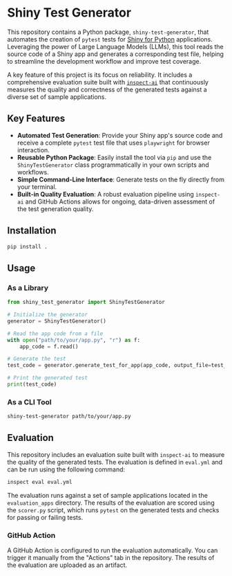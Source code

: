 # Shiny Test Generator

This repository contains a Python package, `shiny-test-generator`, that automates the creation of `pytest` tests for [Shiny for Python](https://shiny.posit.co/py/) applications. Leveraging the power of Large Language Models (LLMs), this tool reads the source code of a Shiny app and generates a corresponding test file, helping to streamline the development workflow and improve test coverage.

A key feature of this project is its focus on reliability. It includes a comprehensive evaluation suite built with [`inspect-ai`](https://rstudio.github.io/inspect-ai/) that continuously measures the quality and correctness of the generated tests against a diverse set of sample applications.

## Key Features

*   **Automated Test Generation**: Provide your Shiny app's source code and receive a complete `pytest` test file that uses `playwright` for browser interaction.
*   **Reusable Python Package**: Easily install the tool via `pip` and use the `ShinyTestGenerator` class programmatically in your own scripts and workflows.
*   **Simple Command-Line Interface**: Generate tests on the fly directly from your terminal.
*   **Built-in Quality Evaluation**: A robust evaluation pipeline using `inspect-ai` and GitHub Actions allows for ongoing, data-driven assessment of the test generation quality.

## Installation

```bash
pip install .
```

## Usage

### As a Library

```python
from shiny_test_generator import ShinyTestGenerator

# Initialize the generator
generator = ShinyTestGenerator()

# Read the app code from a file
with open("path/to/your/app.py", "r") as f:
    app_code = f.read()

# Generate the test
test_code = generator.generate_test_for_app(app_code, output_file=test_file_path)

# Print the generated test
print(test_code)
```

### As a CLI Tool

```bash
shiny-test-generator path/to/your/app.py
```

## Evaluation

This repository includes an evaluation suite built with `inspect-ai` to measure the quality of the generated tests. The evaluation is defined in `eval.yml` and can be run using the following command:

```bash
inspect eval eval.yml
```

The evaluation runs against a set of sample applications located in the `evaluation_apps` directory. The results of the evaluation are scored using the `scorer.py` script, which runs `pytest` on the generated tests and checks for passing or failing tests.

### GitHub Action

A GitHub Action is configured to run the evaluation automatically. You can trigger it manually from the "Actions" tab in the repository. The results of the evaluation are uploaded as an artifact.
